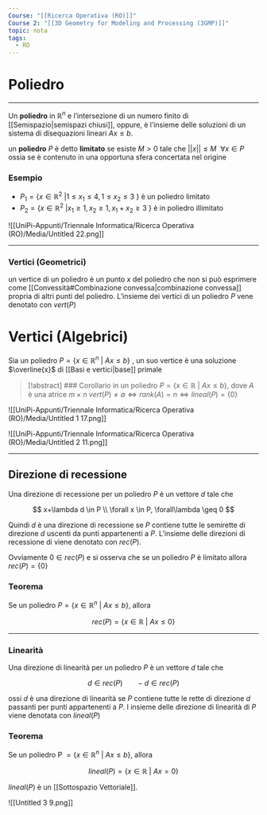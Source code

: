 ```yaml
---
Course: "[[Ricerca Operativa (RO)]]"
Course 2: "[[3D Geometry for Modeling and Processing (3GMP)]]"
topic: nota
tags:
  - RO
---
```


# Poliedro
---
Un **poliedro** in $\mathbb{R}^n$ e l’intersezione di un numero finito di [[Semispazio|semispazi chiusi]], oppure, è l’insieme delle soluzioni di un sistema di disequazioni lineari $Ax \leq b$.


un **poliedro** $P$  è detto **limitato** se esiste $M > 0$ tale che $||x|| \leq M \ \ \forall x \in P$ ossia se è contenuto in una opportuna sfera concertata nel origine



### Esempio

- $P_1 =\{x \in \mathbb{R}^2 \ | 1 \leq x_1 \leq 4,1 \leq x_2\leq3 \ \}$ è un poliedro limitato
- $P_2 =\{x \in \mathbb{R}^2 \ | x_1 \geq 1,x_2 \geq 1, x_1+x_2\geq 3 \ \}$ è in poliedro illimitato

![[UniPi-Appunti/Triennale Informatica/Ricerca Operativa (RO)/Media/Untitled 22.png]]

---

### Vertici (Geometrici)

un vertice di un poliedro è un punto $x$  del poliedro che non si può esprimere come [[Convessità#Combinazione convessa|combinazione convessa]] propria di altri punti del poliedro. L’insieme dei vertici di un poliedro $P$ vene denotato con $vert(P)$

# Vertici (Algebrici)

Sia un poliedro $P = \{x \in \mathbb{R}^n \ | \ Ax \leq b   \}$ ,  un suo vertice è una soluzione $\overline{x}$ di [[Basi e vertici|base]] primale

>[!abstract] ### Corollario
in un poliedro $P =\{x \in \mathbb{R} \ | \ Ax \leq b\}$, dove $A$ è una atrice $m \times n$
   $vert(P) \not= \emptyset\iff rank(A) =n \iff lineal(P) = \{0\}$

<aside>

</aside>

![[UniPi-Appunti/Triennale Informatica/Ricerca Operativa (RO)/Media/Untitled 1 17.png]]

![[UniPi-Appunti/Triennale Informatica/Ricerca Operativa (RO)/Media/Untitled 2 11.png]]

---

## Direzione di recessione

Una direzione di recessione per un poliedro $P$ è un vettore $d$ tale che

$$
x+\lambda d \in P \\
\forall x \in P, \forall\lambda \geq 0
$$

Quindi $d$ è una direzione di recessione se $P$ contiene tutte le semirette di direzione $d$ uscenti
da punti appartenenti a $P$. L’insieme delle direzioni di recessione di  viene denotato con
$rec (P)$.

Ovviamente $0 \in rec(P)$ e si osserva che se un poliedro $P$ è limitato allora $rec (P) = \{0\}$

### Teorema

Se un poliedro $P = \{x \in \mathbb{R}^n \ | \ Ax \leq b\}$, allora

$$
rec(P) = \{x\in\mathbb{R}\ |\ Ax \leq 0 \}
$$

---

### Linearità

Una direzione di linearità per un poliedro $P$ è un vettore $d$ tale che

$$
d \in rec(P)\ \ \ \ \ \ \ -d \in rec(P)
$$

ossi $d$ è una direzione di linearità se $P$ contiene tutte le rette di direzione $d$ passanti per punti appartenenti a $P$. l insieme delle direzione di linearità di $P$ viene denotata con $lineal(P)$

### Teorema

Se un poliedro P $= \{x \in \mathbb{R}^n \ | \ Ax \leq b\}$, allora

$$
lineal(P) = \{x\in\mathbb{R}\ |\ Ax = 0 \}
$$

$lineal(P)$ è un [[Sottospazio Vettoriale]].

![[Untitled 3 9.png]]